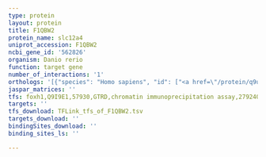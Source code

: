 ```yaml
---
type: protein
layout: protein
title: F1QBW2
protein_name: slc12a4
uniprot_accession: F1QBW2
ncbi_gene_id: '562826'
organism: Danio rerio
function: target gene
number_of_interactions: '1'
orthologs: '[{"species": "Homo sapiens", "id": ["<a href=\"/protein/q9up95\">Q9UP95</a>"]}, {"species": "Mus musculus", "id": ["<a href=\"/protein/q9jis8\">Q9JIS8</a>"]}, {"species": "Rattus norvegicus", "id": ["<a href=\"/protein/q63632\">Q63632</a>"]}, {"species": "Drosophila melanogaster", "id": ["Q8MKK5"]}]'
jaspar_matrices: ''
tfs: foxh1,Q9I9E1,57930,GTRD,chromatin immunoprecipitation assay,27924024%5Buid%5D,No
targets: ''
tfs_download: TFLink_tfs_of_F1QBW2.tsv
targets_download: ''
bindingSites_download: ''
binding_sites_ls: ''

---
```

